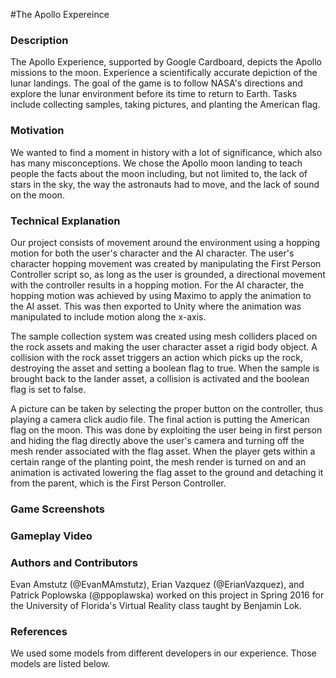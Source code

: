 #The Apollo Expereince

### Description
The Apollo Experience, supported by Google Cardboard, depicts the Apollo missions to the moon. Experience a scientifically accurate depiction of the lunar landings. The goal of the game is to follow NASA's directions and explore the lunar environment before its time to return to Earth. Tasks include collecting samples, taking pictures, and planting the American flag.

### Motivation
We wanted to find a moment in history with a lot of significance, which also has many misconceptions. We chose the Apollo moon landing to teach people the facts about the moon including, but not limited to, the lack of stars in the sky, the way the astronauts had to move, and the lack of sound on the moon.

### Technical Explanation
Our project consists of movement around the environment using a hopping motion for both the user's character and the AI character. The user's character hopping movement was created by manipulating the First Person Controller script so, as long as the user is grounded, a directional movement with the controller results in a hopping motion. For the AI character, the hopping motion was achieved by using Maximo to apply the animation to the AI asset. This was then exported to Unity where the animation was manipulated to include motion along the x-axis. 

The sample collection system was created using mesh colliders placed on the rock assets and making the user character asset a rigid body object. A collision with the rock asset triggers an action which picks up the rock, destroying the asset and setting a boolean flag to true. When the sample is brought back to the lander asset, a collision is activated and the boolean flag is set to false. 

A picture can be taken by selecting the proper button on the controller, thus playing a camera click audio file. The final action is putting the American flag on the moon. This was done by exploiting the user being in first person and hiding the flag directly above the user's camera and turning off the mesh render associated with the flag asset. When the player gets within a certain range of the planting point, the mesh render is turned on and an animation is activated lowering the flag asset to the ground and detaching it from the parent, which is the First Person Controller.

### Game Screenshots

### Gameplay Video


### Authors and Contributors
Evan Amstutz (@EvanMAmstutz), Erian Vazquez (@ErianVazquez), and Patrick Poplowska (@ppoplawska) worked on this project in Spring 2016 for the University of Florida's Virtual Reality class taught by Benjamin Lok.

### References
We used some models from different developers in our experience. Those models are listed below.
